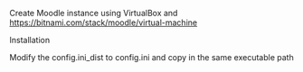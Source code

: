 
Create Moodle instance using VirtualBox and https://bitnami.com/stack/moodle/virtual-machine

Installation

Modify the config.ini_dist to config.ini and copy in the same executable path
